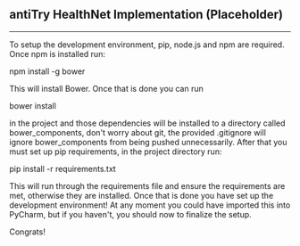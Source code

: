 ## antiTry HealthNet Implementation (Placeholder)
---
To setup the development environment, pip, node.js and npm are required. Once npm is installed run:

npm install -g bower

This will install Bower. Once that is done you can run

bower install

in the project and those dependencies will be installed to a directory called bower_components, don't worry about git,
the provided .gitignore will ignore bower_components from being pushed unnecessarily. After that you must set up pip
requirements, in the project directory run:

pip install -r requirements.txt

This will run through the requirements file and ensure the requirements are met, otherwise they are installed. Once that
is done you have set up the development environment! At any moment you could have imported this into PyCharm, but if you
haven't, you should now to finalize the setup.

Congrats!